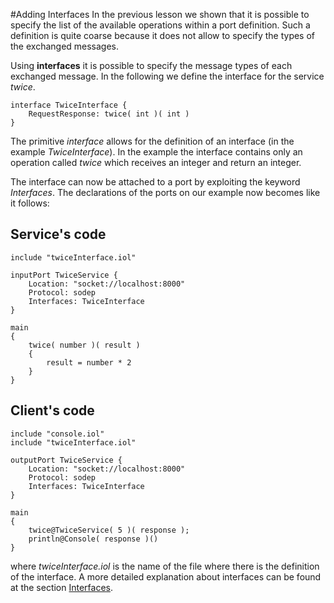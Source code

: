 #Adding Interfaces
In the previous lesson we shown that it is possible to specify the list of the available operations within a port definition. Such a definition is quite coarse because it does not allow to specify the types of the exchanged messages.

Using **interfaces** it is possible to specify the message types of each exchanged message. In the following we define the interface for the service _twice_.

```jolie
interface TwiceInterface {
	RequestResponse: twice( int )( int )
}
```

The primitive *interface* allows for the definition of an interface (in the example _TwiceInterface_).
In the example the interface contains only an operation called _twice_ which receives an integer and return an integer.

The interface can now be attached to a port by exploiting the keyword *Interfaces*.
The declarations of the ports on our example now becomes like it follows:

## Service's code

```jolie
include "twiceInterface.iol"

inputPort TwiceService {
	Location: "socket://localhost:8000"
	Protocol: sodep
	Interfaces: TwiceInterface
}

main
{
	twice( number )( result )
	{
		result = number * 2
	}
}
```

## Client's code

```jolie
include "console.iol"
include "twiceInterface.iol"

outputPort TwiceService {
	Location: "socket://localhost:8000"
	Protocol: sodep
	Interfaces: TwiceInterface
}

main
{
	twice@TwiceService( 5 )( response );
	println@Console( response )()
}
```

where *twiceInterface.iol* is the name of the file where there is the definition of the interface.
A more detailed explanation about interfaces can be found at the section [Interfaces](../basics/communication-ports/interfaces.md).
